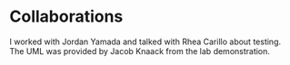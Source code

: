 # Collaborations

I worked with Jordan Yamada and talked with Rhea Carillo about testing.
The UML was provided by Jacob Knaack from the lab demonstration.